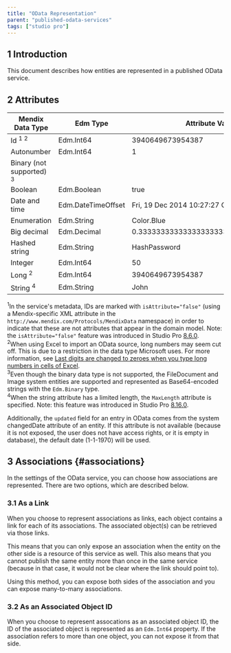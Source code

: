 ```yaml
---
title: "OData Representation"
parent: "published-odata-services"
tags: ["studio pro"]
---
```


## 1 Introduction

This document describes how entities are represented in a published OData service.

## 2 Attributes

| Mendix Data Type | Edm Type | Attribute Value | Atom XML Representation |
| --- | --- | --- | --- |
| Id <sup>1</sup> <sup>2</sup>| Edm.Int64 | 3940649673954387 | 3940649673954387 |
| Autonumber | Edm.Int64 | 1 | 1 |
| Binary (not supported) <sup>3</sup> |   |   |   |
| Boolean | Edm.Boolean | true | true |
| Date and time | Edm.DateTimeOffset | Fri, 19 Dec 2014 10:27:27 GMT | 2014-12-19T10:27:27.000Z |
| Enumeration | Edm.String | Color.Blue | Blue |
| Big decimal  | Edm.Decimal | 0.3333333333333333333333333333333333 | 0.3333333333333333333333333333333333 |
| Hashed string | Edm.String | HashPassword | HashPassword |
| Integer  | Edm.Int64 | 50 | 50 |
| Long <sup>2</sup> | Edm.Int64 | 3940649673954387 | 3940649673954387 |
| String <sup>4</sup> | Edm.String | John | John |

<sup>1</sup>In the service's metadata, IDs are marked with `isAttribute="false"` (using a Mendix-specific XML attribute in the `http://www.mendix.com/Protocols/MendixData` namespace) in order to indicate that these are not attributes that appear in the domain model. Note: the `isAttribute="false"` feature was introduced in Studio Pro [8.6.0](/releasenotes/studio-pro/8.6#860).<br />
<sup>2</sup>When using Excel to import an OData source, long numbers may seem cut off. This is due to a restriction in the data type Microsoft uses. For more information, see [Last digits are changed to zeroes when you type long numbers in cells of Excel](https://support.microsoft.com/en-us/kb/269370).<br />
<sup>3</sup>Even though the binary data type is not supported, the FileDocument and Image system entities are supported and represented as Base64-encoded strings with the `Edm.Binary` type.<br />
<sup>4</sup>When the string attribute has a limited length, the `MaxLength` attribute is specified. Note: this feature was introduced in Studio Pro [8.16.0](/releasenotes/studio-pro/8.16#8160).

Additionally, the `updated` field for an entry in OData comes from the system changedDate attribute of an entity. If this attribute is not available (because it is not exposed, the user does not have access rights, or it is empty in database), the default date (1-1-1970) will be used.

## 3 Associations {#associations}

In the settings of the OData service, you can choose how associations are represented. There are two options, which are described below.

### 3.1 As a Link

When you choose to represent associations as links, each object contains a link for each of its associations. The associated object(s) can be retrieved via those links.

This means that you can only expose an association when the entity on the other side is a resource of this service as well. This also means that you cannot publish the same entity more than once in the same service (because in that case, it would not be clear where the link should point to).

Using this method, you can expose both sides of the association and you can expose many-to-many associations.

### 3.2 As an Associated Object ID

When you choose to represent assocations as an associated object ID, the ID of the associated object is represented as an `Edm.Int64` property. If the association refers to more than one object, you can not expose it from that side.
